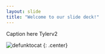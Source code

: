 ```yaml
---
layout: slide
title: "Welcome to our slide deck!"
---
```


Caption here Tylerv2

![defunktocat](https://octodex.github.com/images/defunktocat.png)
{: .center}
